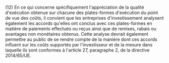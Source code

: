 (12) En ce qui concerne spécifiquement l'appréciation de la qualité d'exécution obtenue sur chacune des plates-formes d'exécution du point de vue des coûts, il convient que les entreprises d'investissement analysent également les accords qu'elles ont conclus avec ces plates-formes en matière de paiements effectués ou reçus ainsi que de remises, rabais ou avantages non monétaires obtenus. Cette analyse devrait également permettre au public de se rendre compte de la manière dont ces accords influent sur les coûts supportés par l'investisseur et de la mesure dans laquelle ils sont conformes à l'article 27, paragraphe 2, de la directive 2014/65/UE.